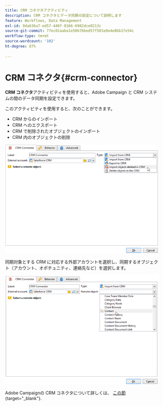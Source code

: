 ```yaml
---
title: CRM コネクタアクティビティ
description: CRM コネクタとデータ同期の設定について説明します
feature: Workflows, Data Management
exl-id: 9da636a7-ed57-440f-8166-6982dce0213c
source-git-commit: 77ec01aaba1e50676bed57f503a9e4e8bb1fe54c
workflow-type: tm+mt
source-wordcount: '102'
ht-degree: 87%

---
```


# CRM コネクタ{#crm-connector}

**CRM コネクタ**&#x200B;アクティビティを使用すると、Adobe Campaign と CRM システムの間のデータ同期を設定できます。

このアクティビティを使用すると、次のことができます。

* CRM からのインポート
* CRM へのエクスポート
* CRM で削除されたオブジェクトのインポート
* CRM 内のオブジェクトの削除

![](assets/crm_task_select_op.png)

同期対象とする CRM に対応する外部アカウントを選択し、同期するオブジェクト（アカウント、オポチュニティ、連絡先など）を選択します。

![](assets/crm_task_select_obj.png)

Adobe Campaignの CRM コネクタについて詳しくは、 [この節](https://experienceleague.adobe.com/docs/campaign/campaign-v8/connect/ac-crm/crm.html?lang=ja){target="_blank"}.
